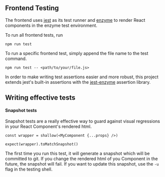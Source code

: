 ## Frontend Testing

The frontend uses [jest](https://jestjs.io/docs/en/api) as its test runner and [enzyme](https://github.com/enzymejs/enzyme) to render React components in the enzyme test environment.

To run all frontend tests, run 
```
npm run test 
```

To run a specific frontend test, simply append the file name to the test command. 
```
npm run test -- <path/to/your/file.js>
```

In order to make writing test assertions easier and more robust, this project extends jest's built-in assertions with the [jest-enzyme](https://jestjs.io/docs/en/api) assertion library.

## Writing effective tests

#### Snapshot tests

Snapshot tests are a really effective way to guard against visual regressions in your React Component's rendered html.

```
const wrapper = shallow(<MyComponent {...props} />)

expect(wrapper).toMatchSnapshot()
```

The first time you run this test, it will generate a snapshot which will be committed to git. If you change the rendered html of you Component in the future, the snapshot will fail. If you want to update this snapshot, use the `-u` flag in the testing shell.

